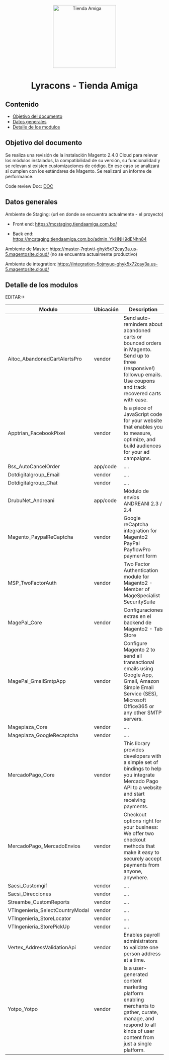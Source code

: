 <p align="center">
    <a href="https://www.tiendaamiga.com.bo/" target="_blank"><img src="https://www.tiendaamiga.com.bo/media/logo/stores/1/logo.png" alt="Tienda Amiga" width=200></a>
<h1 align="center">Lyracons - Tienda Amiga </h1>
</p>
  
## Contenido

- [Objetivo del documento](#objetivo-del-documento)
- [Datos generales](#datos-generales)
- [Detalle de los modulos](#detalle-de-los-modulos)

## Objetivo del documento
<p>
Se realiza una revisión de la instalación Magento 2.4.0 Cloud para relevar los módulos instalados, la compatibilidad de su versión, su funcionalidad y se relevan si existen customizaciones de código. En ese caso se analizará si cumplen con los estándares de Magento. Se realizará un informe de performance.

Code review Doc: <a href="https://1drv.ms/w/s!AvC6OhHWKuyngf8sYbdJb4kMuq0GXA?e=0XnuM8" target="_blank">DOC</a>
</p>

## Datos generales
<p>
Ambiente de Staging:  (url en donde se encuentra actualmente - el proyecto)

- Front end: https://mcstaging.tiendaamiga.com.bo/

- Back end: https://mcstaging.tiendaamiga.com.bo/admin_YkHNH9dENhn84

Ambiente de Master: https://master-7rqtwti-ghyk5x72cay3a.us-5.magentosite.cloud/ (no se encuentra actualmente productivo)

Ambiente de integration: https://integration-5ojmyuq-ghyk5x72cay3a.us-5.magentosite.cloud/

</p>

## Detalle de los modulos

EDITAR->

| Modulo | Ubicación | Description
| ---------- | ----------- | -----------
| Aitoc_AbandonedCartAlertsPro | vendor | Send auto-reminders about abandoned carts or bounced orders in Magento. Send up to three (responsive!) followup emails. Use coupons and track recovered carts with ease.
| Apptrian_FacebookPixel | vendor | Is a piece of JavaScript code for your website that enables you to measure, optimize, and build audiences for your ad campaigns.
| Bss_AutoCancelOrder | app/code | ....
| Dotdigitalgroup_Email | vendor | ....
| Dotdigitalgroup_Chat | vendor | ....
| DrubuNet_Andreani | app/code | Módulo de envíos ANDREANI 2.3 / 2.4
| Magento_PaypalReCaptcha | vendor | Google reCaptcha integration for Magento2 PayPal PayflowPro payment form
| MSP_TwoFactorAuth | vendor | Two Factor Authentication module for Magento2 - Member of MageSpecialist SecuritySuite
| MagePal_Core | vendor | Configuraciones extras en el backend de Magento2 - Tab Store
| MagePal_GmailSmtpApp | vendor | Configure Magento 2 to send all transactional emails using Google App, Gmail, Amazon Simple Email Service (SES), Microsoft Office365 or any other SMTP servers.
| Mageplaza_Core | vendor | ....
| Mageplaza_GoogleRecaptcha | vendor | ....
| MercadoPago_Core | vendor | This library provides developers with a simple set of bindings to help you integrate Mercado Pago API to a website and start receiving payments.
| MercadoPago_MercadoEnvios | vendor | Checkout options right for your business: We offer two checkout methods that make it easy to securely accept payments from anyone, anywhere.
| Sacsi_Customgif | vendor | ....
| Sacsi_Direcciones | vendor | ....
| Streambe_CustomReports | vendor | ....
| VTIngenieria_SelectCountryModal | vendor | ....
| VTIngenieria_StoreLocator | vendor | ....
| VTIngenieria_StorePickUp | vendor | ....
| Vertex_AddressValidationApi | vendor | Enables payroll administrators to validate one person address at a time.
| Yotpo_Yotpo | vendor | Is a user-generated content marketing platform enabling merchants to gather, curate, manage, and respond to all kinds of user content from just a single platform.
